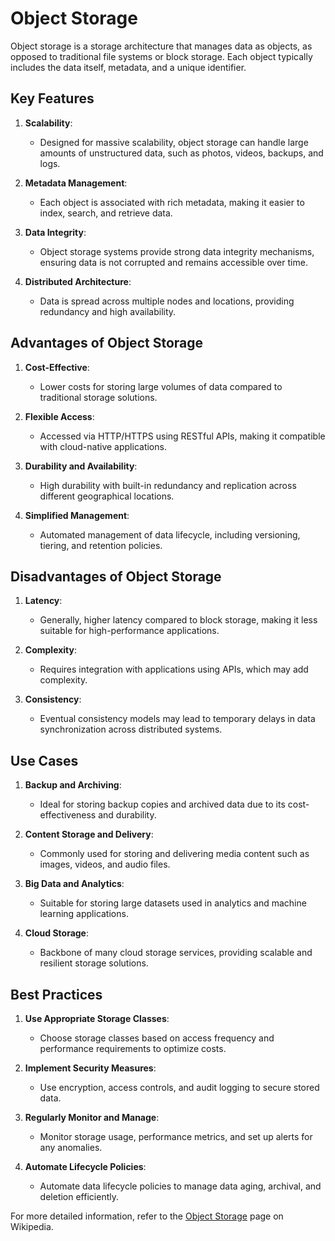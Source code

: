 # Object Storage

Object storage is a storage architecture that manages data as objects, as opposed to traditional file systems or block storage. Each object typically includes the data itself, metadata, and a unique identifier.

## Key Features

1. **Scalability**:
   - Designed for massive scalability, object storage can handle large amounts of unstructured data, such as photos, videos, backups, and logs.

2. **Metadata Management**:
   - Each object is associated with rich metadata, making it easier to index, search, and retrieve data.

3. **Data Integrity**:
   - Object storage systems provide strong data integrity mechanisms, ensuring data is not corrupted and remains accessible over time.

4. **Distributed Architecture**:
   - Data is spread across multiple nodes and locations, providing redundancy and high availability.

## Advantages of Object Storage

1. **Cost-Effective**:
   - Lower costs for storing large volumes of data compared to traditional storage solutions.

2. **Flexible Access**:
   - Accessed via HTTP/HTTPS using RESTful APIs, making it compatible with cloud-native applications.

3. **Durability and Availability**:
   - High durability with built-in redundancy and replication across different geographical locations.

4. **Simplified Management**:
   - Automated management of data lifecycle, including versioning, tiering, and retention policies.

## Disadvantages of Object Storage

1. **Latency**:
   - Generally, higher latency compared to block storage, making it less suitable for high-performance applications.

2. **Complexity**:
   - Requires integration with applications using APIs, which may add complexity.

3. **Consistency**:
   - Eventual consistency models may lead to temporary delays in data synchronization across distributed systems.

## Use Cases

1. **Backup and Archiving**:
   - Ideal for storing backup copies and archived data due to its cost-effectiveness and durability.

2. **Content Storage and Delivery**:
   - Commonly used for storing and delivering media content such as images, videos, and audio files.

3. **Big Data and Analytics**:
   - Suitable for storing large datasets used in analytics and machine learning applications.

4. **Cloud Storage**:
   - Backbone of many cloud storage services, providing scalable and resilient storage solutions.

## Best Practices

1. **Use Appropriate Storage Classes**:
   - Choose storage classes based on access frequency and performance requirements to optimize costs.

2. **Implement Security Measures**:
   - Use encryption, access controls, and audit logging to secure stored data.

3. **Regularly Monitor and Manage**:
   - Monitor storage usage, performance metrics, and set up alerts for any anomalies.

4. **Automate Lifecycle Policies**:
   - Automate data lifecycle policies to manage data aging, archival, and deletion efficiently.

For more detailed information, refer to the [Object Storage](https://en.wikipedia.org/wiki/Object_storage) page on Wikipedia.
